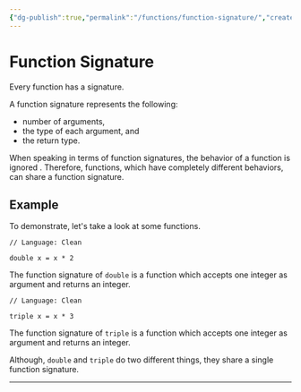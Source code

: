 ```yaml
---
{"dg-publish":true,"permalink":"/functions/function-signature/","created":"2023-06-25T04:19:01.663+07:00","updated":"2023-07-23T03:57:42.062+07:00"}
---
```



# Function Signature

Every function has a signature.

A function signature represents the following:
- number of arguments, 
- the type of each argument, and 
- the return type.

When speaking in terms of function signatures, the behavior of a function is ignored .
Therefore, functions, which have completely different behaviors, can share a function signature.

## Example

To demonstrate, let's take a look at some functions.

```Clean
// Language: Clean

double x = x * 2
```

The function signature of `double` is a function which accepts one integer as argument and returns an integer.

```Clean
// Language: Clean

triple x = x * 3
```

The function signature of `triple` is a function which accepts one integer as argument and returns an integer.

Although, `double` and `triple` do two different things, they share a single function signature.

---